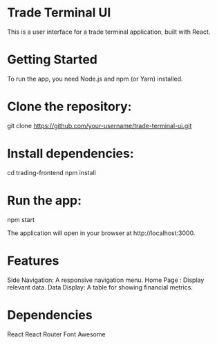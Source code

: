 # Trade Terminal UI
This is a user interface for a trade terminal application, built with React.

# Getting Started
To run the app, you need Node.js and npm (or Yarn) installed.

# Clone the repository:
git clone https://github.com/your-username/trade-terminal-ui.git

# Install dependencies:
cd trading-frontend
npm install

# Run the app:
npm start

The application will open in your browser at http://localhost:3000.

# Features
Side Navigation: A responsive navigation menu.
Home Page : Display relevant data.
Data Display: A table for showing financial metrics.

# Dependencies
React
React Router
Font Awesome
